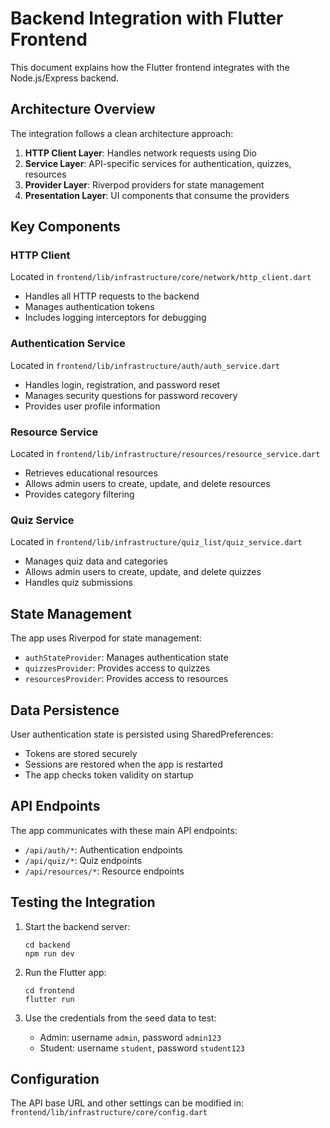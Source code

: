 # Backend Integration with Flutter Frontend

This document explains how the Flutter frontend integrates with the Node.js/Express backend.

## Architecture Overview

The integration follows a clean architecture approach:

1. **HTTP Client Layer**: Handles network requests using Dio
2. **Service Layer**: API-specific services for authentication, quizzes, resources
3. **Provider Layer**: Riverpod providers for state management
4. **Presentation Layer**: UI components that consume the providers

## Key Components

### HTTP Client

Located in `frontend/lib/infrastructure/core/network/http_client.dart`

- Handles all HTTP requests to the backend
- Manages authentication tokens
- Includes logging interceptors for debugging

### Authentication Service

Located in `frontend/lib/infrastructure/auth/auth_service.dart`

- Handles login, registration, and password reset
- Manages security questions for password recovery
- Provides user profile information

### Resource Service

Located in `frontend/lib/infrastructure/resources/resource_service.dart`

- Retrieves educational resources
- Allows admin users to create, update, and delete resources
- Provides category filtering

### Quiz Service

Located in `frontend/lib/infrastructure/quiz_list/quiz_service.dart`

- Manages quiz data and categories
- Allows admin users to create, update, and delete quizzes
- Handles quiz submissions

## State Management

The app uses Riverpod for state management:

- `authStateProvider`: Manages authentication state
- `quizzesProvider`: Provides access to quizzes
- `resourcesProvider`: Provides access to resources

## Data Persistence

User authentication state is persisted using SharedPreferences:

- Tokens are stored securely
- Sessions are restored when the app is restarted
- The app checks token validity on startup

## API Endpoints

The app communicates with these main API endpoints:

- `/api/auth/*`: Authentication endpoints
- `/api/quiz/*`: Quiz endpoints
- `/api/resources/*`: Resource endpoints

## Testing the Integration

1. Start the backend server:
   ```
   cd backend
   npm run dev
   ```

2. Run the Flutter app:
   ```
   cd frontend
   flutter run
   ```

3. Use the credentials from the seed data to test:
   - Admin: username `admin`, password `admin123`
   - Student: username `student`, password `student123`

## Configuration

The API base URL and other settings can be modified in:
`frontend/lib/infrastructure/core/config.dart` 